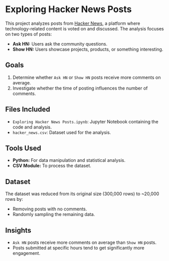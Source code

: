 # Exploring Hacker News Posts

This project analyzes posts from [Hacker News](https://news.ycombinator.com/), a platform where technology-related content is voted on and discussed. The analysis focuses on two types of posts:
- **Ask HN:** Users ask the community questions.
- **Show HN:** Users showcase projects, products, or something interesting.

## Goals
1. Determine whether `Ask HN` or `Show HN` posts receive more comments on average.
2. Investigate whether the time of posting influences the number of comments.

## Files Included
- `Exploring Hacker News Posts.ipynb`: Jupyter Notebook containing the code and analysis.
- `hacker_news.csv`: Dataset used for the analysis.

## Tools Used
- **Python:** For data manipulation and statistical analysis.
- **CSV Module:** To process the dataset.

## Dataset
The dataset was reduced from its original size (300,000 rows) to ~20,000 rows by:
- Removing posts with no comments.
- Randomly sampling the remaining data.

## Insights
- `Ask HN` posts receive more comments on average than `Show HN` posts.
- Posts submitted at specific hours tend to get significantly more engagement.

